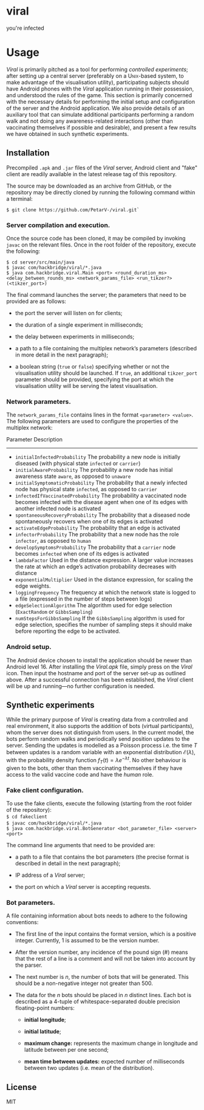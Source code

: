 # viral
you're infected

Usage
=====

*Viral* is primarily pitched as a tool for performing *controlled
experiments*; after setting up a central server (preferably on a <span
style="font-variant:small-caps;">Unix</span>-based system, to make
advantage of the visualisation utility), participating subjects should
have Android phones with the *Viral* application running in their
possession, and understood the rules of the game. This section is
primarily concerned with the necessary details for performing the
initial setup and configuration of the server and the Android
application. We also provide details of an auxiliary tool that can
simulate additional participants performing a random walk and not doing
any awareness-related interactions (other than vaccinating themselves if
possible and desirable), and present a few results we have obtained in
such synthetic experiments.

Installation
------------

Precompiled `.apk` and `.jar` files of the *Viral* server, Android client and "fake" client are readily available in the latest release tag of this repository.

The source may be downloaded as an archive from GitHub, or the
repository may be directly cloned by running the following command
within a terminal:

    $ git clone https://github.com/PetarV-/viral.git`

### Server compilation and execution.

Once the source code has been cloned, it may be compiled by invoking
`javac` on the relevant files. Once in the root folder of the
repository, execute the following:
    
    $ cd server/src/main/java
    $ javac com/hackbridge/viral/*.java
    $ java com.hackbridge.viral.Main <port> <round_duration_ms> <delay_between_rounds_ms> <network_params_file> <run_tikzer?> (<tikzer_port>)

The final command launches the server; the parameters that need to be
provided are as follows:

-   the port the server will listen on for clients;

-   the duration of a single experiment in milliseconds;

-   the delay between experiments in milliseconds;

-   a path to a file containing the multiplex network’s parameters
    (described in more detail in the next paragraph);

-   a boolean string (`true` or `false`)
    specifying whether or not the visualisation utility should
    be launched. If `true`, an additional
    `tikzer_port` parameter should be provided,
    specifying the port at which the visualisation utility will be
    serving the latest visualisation.

### Network parameters.

The `network_params_file` contains lines in the format
`<parameter> <value>`. The following parameters
are used to configure the properties of the multiplex network:

  Parameter                                         Description
  ------------------------------------------------- -----------------------------------------------------------------------------------------------------------------------------------------
  - `initialInfectedProbability`        The probability a new node is initially diseased (with physical state `infected` or `carrier`)
  - `initialAwareProbability`           The probability a new node has initial awareness state `aware`, as opposed to `unaware`
  - `initialSymptomaticProbability`    The probability that a newly infected node has physical state `infected`, as opposed to `carrier`
  - `infectedIfVaccinatedProbability`   The probability a vaccinated node becomes infected with the disease agent when one of its edges with another infected node is activated
  - `spontaneousRecoveryProbability`    The probability that a diseased node spontaneously recovers when one of its edges is activated
  - `activateEdgeProbability`           The probability that an edge is activated
  - `infectorProbability`                  The probability that a new node has the role `infector`, as opposed to `human`
  - `developSymptomsProbability`       The probability that a `carrier` node becomes `infected` when one of its edges is activated
  - `lambdaFactor`                         Used in the distance expression. A larger value increases the rate at which an edge’s activation probability decreases with distance
  - `exponentialMultiplier`                Used in the distance expression, for scaling the edge weights.
  - `loggingFrequency` The frequency at which the network state is logged to a file (expressed in the number of steps between logs)
  - `edgeSelectionAlgorithm` The algorithm used for edge selection (`ExactRandom` or `GibbsSampling`)
  - `numStepsForGibbsSampling` If the `GibbsSampling` algorithm is used for edge selection, specifies the number of sampling steps it should make before reporting the edge to be activated.

### Android setup.

The Android device chosen to install the application should be newer
than Android level 16. After installing the *Viral.apk* file, simply
press on the *Viral* icon. Then input the hostname and port of the
server set-up as outlined above. After a successful connection has been
established, the *Viral* client will be up and running—no further
configuration is needed.

Synthetic experiments
---------------------

While the primary purpose of *Viral* is creating data from a controlled
and real environment, it also supports the addition of bots (virtual
participants), whom the server does not distinguish from users. In the
current model, the bots perform random walks and periodically send
position updates to the server. Sending the updates is modelled as a
Poisson process i.e. the time $T$ between updates is a random variable
with an exponential distribution $\mathcal{E}(\lambda)$, with the
probability density function $f_T\left(t\right)=\lambda e^{-\lambda t}$.
No other behaviour is given to the bots, other than them vaccinating
themselves if they have access to the valid vaccine code and have the
*human* role.

### Fake client configuration.

To use the fake clients, execute the following (starting from the root
folder of the repository): <span>\
`$ cd fakeclient`</span> <span>\
`$ javac com/hackbridge/viral/*.java`</span> <span>\
`$ java com.hackbridge.viral.BotGenerator <bot_parameter_file> <server> <port>`</span>

The command line arguments that need to be provided are:

-   a path to a file that contains the bot parameters (the precise
    format is described in detail in the next paragraph);

-   IP address of a *Viral* server;

-   the port on which a *Viral* server is accepting requests.

### Bot parameters.

A file containing information about bots needs to adhere to the
following conventions:

-   The first line of the input contains the format version, which is a
    positive integer. Currently, 1 is assumed to be the version number.

-   After the version number, any incidence of the pound sign (\#) means
    that the rest of a line is a comment and will not be taken into
    account by the parser.

-   The next number is $n$, the number of bots that will be generated.
    This should be a non-negative integer not greater than $500$.

-   The data for the $n$ bots should be placed in $n$ distinct lines.
    Each bot is described as a $4$-tuple of whitespace-separated double
    precision floating-point numbers:

    -   <span>**initial longitude**</span>;

    -   <span>**initial latitude**</span>;

    -   <span>**maximum change:**</span> represents the maximum change
        in longitude and latitude between per one second;

    -   <span>**mean time between updates:**</span> expected number of
        milliseconds between two updates (i.e. mean of
        the distribution).


License
-------
MIT
